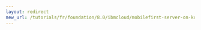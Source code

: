 ```yaml
---
layout: redirect
new_url: /tutorials/fr/foundation/8.0/ibmcloud/mobilefirst-server-on-kubernetes-using-helm/
---
```

